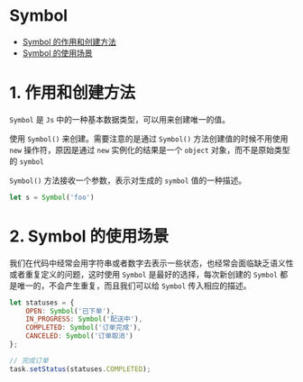 # Symbol

- [Symbol 的作用和创建方法](#1-作用和创建方法)
- [Symbol 的使用场景](#2-Symbol-的使用场景)


# 1. 作用和创建方法
`Symbol` 是 `Js` 中的一种基本数据类型，可以用来创建唯一的值。

使用 `Symbol()` 来创建。需要注意的是通过 `Symbol()` 方法创建值的时候不用使用 `new` 操作符，原因是通过 `new` 实例化的结果是一个 `object` 对象，而不是原始类型的 `symbol`

`Symbol()` 方法接收一个参数，表示对生成的 `symbol` 值的一种描述。

```js
let s = Symbol('foo')
```


# 2. Symbol 的使用场景
我们在代码中经常会用字符串或者数字去表示一些状态，也经常会面临缺乏语义性或者重复定义的问题，这时使用 `Symbol` 是最好的选择，每次新创建的 `Symbol` 都是唯一的，不会产生重复，而且我们可以给 `Symbol` 传入相应的描述。

```js
let statuses = {
    OPEN: Symbol('已下单'),
    IN_PROGRESS: Symbol('配送中'),
    COMPLETED: Symbol('订单完成'),
    CANCELED: Symbol('订单取消')
};

// 完成订单
task.setStatus(statuses.COMPLETED);
```

